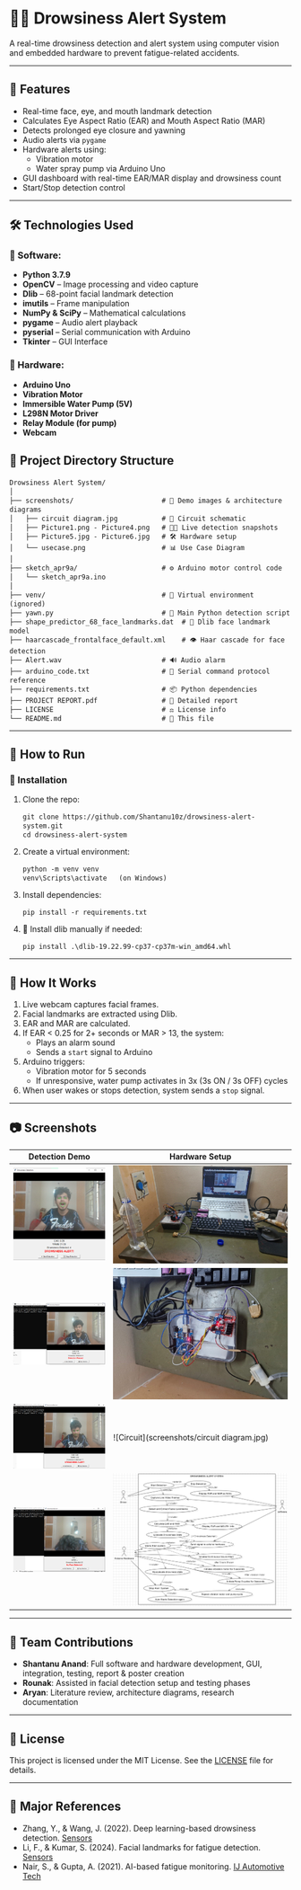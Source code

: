# 🛌💡 Drowsiness Alert System

A real-time drowsiness detection and alert system using computer vision and embedded hardware to prevent fatigue-related accidents.

---
## 📌 Features

- Real-time face, eye, and mouth landmark detection
- Calculates Eye Aspect Ratio (EAR) and Mouth Aspect Ratio (MAR)
- Detects prolonged eye closure and yawning
- Audio alerts via `pygame`
- Hardware alerts using:
  - Vibration motor
  - Water spray pump via Arduino Uno
- GUI dashboard with real-time EAR/MAR display and drowsiness count
- Start/Stop detection control

---

## 🛠️ Technologies Used

### 🧠 Software:
- **Python 3.7.9**
- **OpenCV** – Image processing and video capture
- **Dlib** – 68-point facial landmark detection
- **imutils** – Frame manipulation
- **NumPy & SciPy** – Mathematical calculations
- **pygame** – Audio alert playback
- **pyserial** – Serial communication with Arduino
- **Tkinter** – GUI Interface

### 🔧 Hardware:
- **Arduino Uno**
- **Vibration Motor**
- **Immersible Water Pump (5V)**
- **L298N Motor Driver**
- **Relay Module (for pump)**
- **Webcam**

## 📂 Project Directory Structure

```
Drowsiness Alert System/
│
├── screenshots/                      # 📸 Demo images & architecture diagrams
│   ├── circuit diagram.jpg           # 🔌 Circuit schematic
│   ├── Picture1.png - Picture4.png   # 🧑‍💻 Live detection snapshots
│   ├── Picture5.jpg - Picture6.jpg   # 🛠️ Hardware setup
│   └── usecase.png                   # 📊 Use Case Diagram
│
├── sketch_apr9a/                     # ⚙️ Arduino motor control code
│   └── sketch_apr9a.ino
│
├── venv/                             # 🐍 Virtual environment (ignored)
├── yawn.py                           # 🧠 Main Python detection script
├── shape_predictor_68_face_landmarks.dat  # 🎯 Dlib face landmark model
├── haarcascade_frontalface_default.xml    # 👁️ Haar cascade for face detection
├── Alert.wav                         # 🔊 Audio alarm
├── arduino_code.txt                  # 🔁 Serial command protocol reference
├── requirements.txt                  # 📦 Python dependencies
├── PROJECT REPORT.pdf                # 📘 Detailed report
├── LICENSE                           # ⚖️ License info
└── README.md                         # 📝 This file
```

---

## 🚀 How to Run

### 🔧 Installation

1. Clone the repo:
   ```
   git clone https://github.com/Shantanu10z/drowsiness-alert-system.git
   cd drowsiness-alert-system
   ```

2. Create a virtual environment:
   ```
   python -m venv venv
   venv\Scripts\activate   (on Windows)
   ```

3. Install dependencies:
   ```
   pip install -r requirements.txt
   ```

4. 🔄 Install dlib manually if needed:
   ```
   pip install .\dlib-19.22.99-cp37-cp37m-win_amd64.whl
   ```

---

## 🧠 How It Works

1. Live webcam captures facial frames.
2. Facial landmarks are extracted using Dlib.
3. EAR and MAR are calculated.
4. If EAR < 0.25 for 2+ seconds or MAR > 13, the system:
   - Plays an alarm sound
   - Sends a `start` signal to Arduino
5. Arduino triggers:
   - Vibration motor for 5 seconds
   - If unresponsive, water pump activates in 3x (3s ON / 3s OFF) cycles
6. When user wakes or stops detection, system sends a `stop` signal.


---

## 📷 Screenshots

| Detection Demo               | Hardware Setup            |
|-----------------------------|----------------------------|
| ![Picture1](screenshots/Picture1.png) | ![Hardware](screenshots/Picture5.jpg) |
| ![Picture2](screenshots/Picture2.png) | ![Pump](screenshots/Picture6.jpg)    |
| ![Picture3](screenshots/Picture3.png) | ![Circuit](screenshots/circuit diagram.jpg) |
| ![No Face](screenshots/Picture4.png)  | ![Use Case](screenshots/usecase.png) |

---

## 🤝 Team Contributions

- **Shantanu Anand**: Full software and hardware development, GUI, integration, testing, report & poster creation
- **Rounak**: Assisted in facial detection setup and testing phases
- **Aryan**: Literature review, architecture diagrams, research documentation

---

## 📜 License

This project is licensed under the MIT License. See the [LICENSE](LICENSE) file for details.

---

## 🔗 Major References

- Zhang, Y., & Wang, J. (2022). Deep learning-based drowsiness detection. [Sensors](https://doi.org/10.3390/s22062069)
- Li, F., & Kumar, S. (2024). Facial landmarks for fatigue detection. [Sensors](https://doi.org/10.3390/s24077810)
- Nair, S., & Gupta, A. (2021). AI-based fatigue monitoring. [IJ Automotive Tech](https://doi.org/10.1016/j.ijaut.2021.1117)